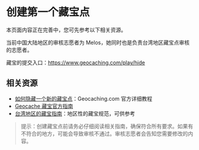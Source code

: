 # 创建第一个藏宝点

本页面内容正在完善中，您可先参考以下相关资源。

当前中国大陆地区的审核志愿者为 Melos，她同时也是负责台湾地区藏宝点审核的志愿者。

藏宝的提交入口：https://www.geocaching.com/play/hide

## 相关资源

- [如何隐藏一个新的藏宝点](https://www.geocaching.com/help/index.php?pg=kb.book&id=19)：Geocaching.com 官方详细教程
- [Geocache 藏宝官方指南](https://www.geocaching.com/play/guidelines)
- [台湾地区的藏宝指南](https://gcwiki.atlassian.net/wiki/spaces/GEO/pages/528413/Taiwan)：地区性的藏宝规范，可供参考

> 提示：创建藏宝点前请务必仔细阅读相关指南，确保符合所有要求。如果有不符合的地方，可能会导致审核不通过。审核志愿者会告知您需要修改的内容。
